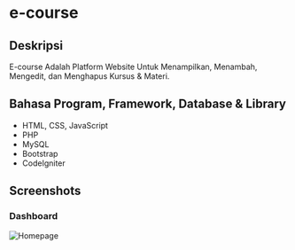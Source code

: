 # e-course

## Deskripsi
E-course Adalah Platform Website Untuk Menampilkan, Menambah, Mengedit, dan Menghapus Kursus & Materi.

## Bahasa Program, Framework, Database & Library
- HTML, CSS, JavaScript
- PHP
- MySQL
- Bootstrap 
- CodeIgniter

## Screenshots

### Dashboard
![Homepage](screenshots/homepage.png)
